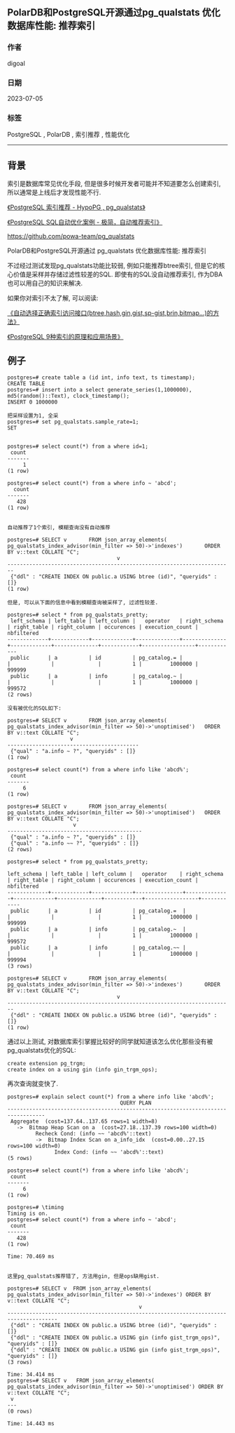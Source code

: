 ## PolarDB和PostgreSQL开源通过pg_qualstats 优化数据库性能: 推荐索引   
    
### 作者    
digoal    
    
### 日期    
2023-07-05    
    
### 标签    
PostgreSQL , PolarDB , 索引推荐 , 性能优化      
    
----    
    
## 背景    
索引是数据库常见优化手段, 但是很多时候开发者可能并不知道要怎么创建索引, 所以通常是上线后才发现性能不行.    
  
[《PostgreSQL 索引推荐 - HypoPG , pg_qualstats》](../201908/20190804_02.md)    
  
[《PostgreSQL SQL自动优化案例 - 极简，自动推荐索引》](../201801/20180111_02.md)    
  
https://github.com/powa-team/pg_qualstats  
  
PolarDB和PostgreSQL开源通过 pg_qualstats 优化数据库性能: 推荐索引   
  
  
不过经过测试发现pg_qualstats功能比较弱, 例如只能推荐btree索引, 但是它的核心价值是采样并存储过滤性较差的SQL. 即使有的SQL没自动推荐索引, 作为DBA也可以用自己的知识来解决.    
  
如果你对索引不太了解, 可以阅读:   
  
[《自动选择正确索引访问接口(btree,hash,gin,gist,sp-gist,brin,bitmap...)的方法》](../201706/20170617_01.md)       
     
[《PostgreSQL 9种索引的原理和应用场景》](../201706/20170627_01.md)      
  
## 例子  
  
```  
postgres=# create table a (id int, info text, ts timestamp);  
CREATE TABLE  
postgres=# insert into a select generate_series(1,1000000), md5(random()::Text), clock_timestamp();  
INSERT 0 1000000  
  
把采样设置为1, 全采  
postgres=# set pg_qualstats.sample_rate=1;  
SET  
  
  
postgres=# select count(*) from a where id=1;  
 count    
-------  
     1  
(1 row)  
  
postgres=# select count(*) from a where info ~ 'abcd';    
  count    
-------  
   428  
(1 row)  
  
  
自动推荐了1个索引, 模糊查询没有自动推荐  
  
postgres=# SELECT v       FROM json_array_elements( pg_qualstats_index_advisor(min_filter => 50)->'indexes')       ORDER BY v::text COLLATE "C";  
                                   v    
------------------------------------------------------------------------  
 {"ddl" : "CREATE INDEX ON public.a USING btree (id)", "queryids" : []}  
(1 row)  
  
但是, 可以从下面的信息中看到模糊查询被采样了, 过滤性较差.  
  
postgres=# select * from pg_qualstats_pretty;  
 left_schema | left_table | left_column |   operator   | right_schema | right_table | right_column | occurences | execution_count | nbfiltered    
-------------+------------+-------------+--------------+--------------+-------------+--------------+------------+-----------------+------------  
 public      | a          | id          | pg_catalog.= |              |             |              |          1 |         1000000 |     999999  
 public      | a          | info        | pg_catalog.~ |              |             |              |          1 |         1000000 |     999572  
(2 rows)  
  
没有被优化的SQL如下:  
  
postgres=# SELECT v       FROM json_array_elements( pg_qualstats_index_advisor(min_filter => 50)->'unoptimised')   ORDER BY v::text COLLATE "C";  
                    v    
------------------------------------------  
 {"qual" : "a.info ~ ?", "queryids" : []}  
(1 row)  
  
postgres=# select count(*) from a where info like 'abcd%';    
 count    
-------  
     6  
(1 row)  
  
postgres=# SELECT v       FROM json_array_elements( pg_qualstats_index_advisor(min_filter => 50)->'unoptimised')   ORDER BY v::text COLLATE "C";  
                     v    
-------------------------------------------  
 {"qual" : "a.info ~ ?", "queryids" : []}  
 {"qual" : "a.info ~~ ?", "queryids" : []}  
(2 rows)  
  
postgres=# select * from pg_qualstats_pretty;  
  
left_schema | left_table | left_column |   operator    | right_schema | right_table | right_column | occurences | execution_count | nbfiltered    
-------------+------------+-------------+---------------+--------------+-------------+--------------+------------+-----------------+------------  
 public      | a          | id          | pg_catalog.=  |              |             |              |          1 |         1000000 |     999999  
 public      | a          | info        | pg_catalog.~  |              |             |              |          1 |         1000000 |     999572  
 public      | a          | info        | pg_catalog.~~ |              |             |              |          1 |         1000000 |     999994  
(3 rows)  
  
postgres=# SELECT v       FROM json_array_elements( pg_qualstats_index_advisor(min_filter => 50)->'indexes')       ORDER BY v::text COLLATE "C";  
                                   v    
------------------------------------------------------------------------  
 {"ddl" : "CREATE INDEX ON public.a USING btree (id)", "queryids" : []}  
(1 row)  
```  
  
通过以上测试, 对数据库索引掌握比较好的同学就知道该怎么优化那些没有被pg_qualstats优化的SQL:     
  
```  
create extension pg_trgm;  
create index on a using gin (info gin_trgm_ops);  
```  
  
再次查询就变快了.  
  
```  
postgres=# explain select count(*) from a where info like 'abcd%';    
                                    QUERY PLAN                                      
----------------------------------------------------------------------------------  
 Aggregate  (cost=137.64..137.65 rows=1 width=8)  
   ->  Bitmap Heap Scan on a  (cost=27.18..137.39 rows=100 width=0)  
         Recheck Cond: (info ~~ 'abcd%'::text)  
         ->  Bitmap Index Scan on a_info_idx  (cost=0.00..27.15 rows=100 width=0)  
               Index Cond: (info ~~ 'abcd%'::text)  
(5 rows)  
  
postgres=# select count(*) from a where info like 'abcd%';    
 count   
-------  
     6  
(1 row)  
  
postgres=# \timing  
Timing is on.  
postgres=# select count(*) from a where info ~ 'abcd';    
 count   
-------  
   428  
(1 row)  
  
Time: 70.469 ms  
  
  
这里pg_qualstats推荐错了, 方法用gin, 但是ops缺用gist.  
  
postgres=# SELECT v  FROM json_array_elements(  pg_qualstats_index_advisor(min_filter => 50)->'indexes') ORDER BY v::text COLLATE "C";  
                                          v                                             
--------------------------------------------------------------------------------------  
 {"ddl" : "CREATE INDEX ON public.a USING btree (id)", "queryids" : []}  
 {"ddl" : "CREATE INDEX ON public.a USING gin (info gist_trgm_ops)", "queryids" : []}  
 {"ddl" : "CREATE INDEX ON public.a USING gin (info gist_trgm_ops)", "queryids" : []}  
(3 rows)  
  
Time: 34.414 ms  
postgres=# SELECT v   FROM json_array_elements( pg_qualstats_index_advisor(min_filter => 50)->'unoptimised') ORDER BY v::text COLLATE "C";  
 v   
---  
(0 rows)  
  
Time: 14.443 ms  
```  
     
